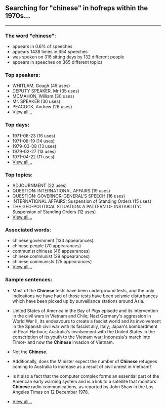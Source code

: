
## Searching for "chinese" in hofreps within the 1970s...

----

### The word "chinese":

* appears in 0.6% of speeches
* appears 1438 times in 654 speeches
* was spoken on 318 sitting days by 132 different people
* appears in speeches on 365 different topics

### Top speakers:

* WHITLAM, Gough (45 uses)
* DEPUTY SPEAKER, Mr (35 uses)
* MCMAHON, William (30 uses)
* Mr. SPEAKER (30 uses)
* PEACOCK, Andrew (26 uses)
* [View all...](speakers.md)


### Top days:

* 1971-08-23 (16 uses)
* 1971-08-19 (14 uses)
* 1979-03-08 (13 uses)
* 1979-02-27 (13 uses)
* 1971-04-22 (11 uses)
* [View all...](days.md)


### Top topics:

* ADJOURNMENT (22 uses)
* QUESTION: INTERNATIONAL AFFAIRS (19 uses)
* QUESTION: GOVERNOR-GENERAL'S SPEECH (16 uses)
* INTERNATIONAL AFFAIRS: Suspension of Standing Orders (15 uses)
* THE GEO-POLITICAL SITUATION: A PATTERN OF INSTABILITY: Suspension of Standing Orders (12 uses)
* [View all...](topics.md)


### Associated words:

* chinese government (133 appearances)
* chinese people (70 appearances)
* communist chinese (46 appearances)
* chinese communist (29 appearances)
* chinese communists (25 appearances)
* [View all...](collocations.md)


### Sample sentences:

* Most of the **Chinese** tests have been underground tests, and the only indications we have had of those tests have been seismic disturbances which have been picked up by surveillance stations around Asia.

* United States of America in the Bay of Pigs episode and its intervention in the civil wars in Vietnam and Chile; Nazi Germany's aggression in World War II, its endeavours to create a fascist world and its involvement in the Spanish civil war with its fascist ally, Italy; Japan's bombardment of Pearl Harbour; Australia's involvement with the United States in the conscription of its youth to the Vietnam war; Indonesia's march into Timor- and now the **Chinese** invasion of Vietnam.

* Not the **Chinese**.

* Additionally, does the Minister expect the number of **Chinese** refugees coming to Australia to increase as a result of civil unrest in Vietnam?

* Is it also a fact that the computer complex forms an essential part of the American early warning system and is a link to a satellite that monitors **Chinese** radio communications, as reported by John Shaw in the Los Angeles  Times  on 12 December 1978.

* [View all...](contexts.md)
